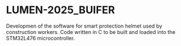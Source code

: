 # LUMEN-2025_BUIFER
Developmen of the software for smart protection helmet used by construction workers. Code written in C to be built and loaded into the STM32L476 microcontroller.
